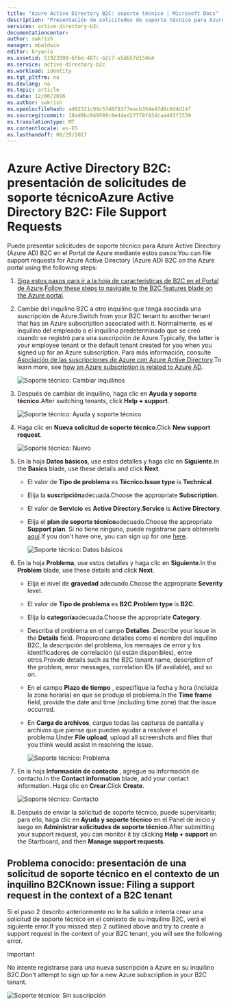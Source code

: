 ```yaml
---
title: "Azure Active Directory B2C: soporte técnico | Microsoft Docs"
description: "Presentación de solicitudes de soporte técnico para Azure Active Directory B2C"
services: active-directory-b2c
documentationcenter: 
author: swkrish
manager: mbaldwin
editor: bryanla
ms.assetid: 51922008-6fbd-487c-b2c7-a5db57d154b4
ms.service: active-directory-b2c
ms.workload: identity
ms.tgt_pltfrm: na
ms.devlang: na
ms.topic: article
ms.date: 12/06/2016
ms.author: swkrish
ms.openlocfilehash: ad02321c99c57d0f83f7eacb354e47d8c6d4d14f
ms.sourcegitcommit: 18ad9bc049589c8e44ed277f8f43dcaa483f3339
ms.translationtype: MT
ms.contentlocale: es-ES
ms.lasthandoff: 08/29/2017
---
```

# <a name="azure-active-directory-b2c-file-support-requests"></a><span data-ttu-id="c1bf9-103">Azure Active Directory B2C: presentación de solicitudes de soporte técnico</span><span class="sxs-lookup"><span data-stu-id="c1bf9-103">Azure Active Directory B2C: File Support Requests</span></span>
<span data-ttu-id="c1bf9-104">Puede presentar solicitudes de soporte técnico para Azure Active Directory (Azure AD) B2C en el Portal de Azure mediante estos pasos:</span><span class="sxs-lookup"><span data-stu-id="c1bf9-104">You can file support requests for Azure Active Directory (Azure AD) B2C on the Azure portal using the following steps:</span></span>

1. <span data-ttu-id="c1bf9-105">[Siga estos pasos para ir a la hoja de características de B2C en el Portal de Azure](active-directory-b2c-app-registration.md#navigate-to-b2c-settings).</span><span class="sxs-lookup"><span data-stu-id="c1bf9-105">[Follow these steps to navigate to the B2C features blade on the Azure portal](active-directory-b2c-app-registration.md#navigate-to-b2c-settings).</span></span>
2. <span data-ttu-id="c1bf9-106">Cambie del inquilino B2C a otro inquilino que tenga asociada una suscripción de Azure.</span><span class="sxs-lookup"><span data-stu-id="c1bf9-106">Switch from your B2C tenant to another tenant that has an Azure subscription associated with it.</span></span> <span data-ttu-id="c1bf9-107">Normalmente, es el inquilino del empleado o el inquilino predeterminado que se creó cuando se registró para una suscripción de Azure.</span><span class="sxs-lookup"><span data-stu-id="c1bf9-107">Typically, the latter is your employee tenant or the default tenant created for you when you signed up for an Azure subscription.</span></span> <span data-ttu-id="c1bf9-108">Para más información, consulte [Asociación de las suscripciones de Azure con Azure Active Directory](../active-directory/active-directory-how-subscriptions-associated-directory.md).</span><span class="sxs-lookup"><span data-stu-id="c1bf9-108">To learn more, see [how an Azure subscription is related to Azure AD](../active-directory/active-directory-how-subscriptions-associated-directory.md).</span></span>
   
    ![Soporte técnico: Cambiar inquilinos](./media/active-directory-b2c-support/support-switch-dir.png)
3. <span data-ttu-id="c1bf9-110">Después de cambiar de inquilino, haga clic en **Ayuda y soporte técnico**.</span><span class="sxs-lookup"><span data-stu-id="c1bf9-110">After switching tenants, click **Help + support**.</span></span>
   
    ![Soporte técnico: Ayuda y soporte técnico](./media/active-directory-b2c-support/support-support.png)
4. <span data-ttu-id="c1bf9-112">Haga clic en **Nueva solicitud de soporte técnico**.</span><span class="sxs-lookup"><span data-stu-id="c1bf9-112">Click **New support request**.</span></span>
   
    ![Soporte técnico: Nuevo](./media/active-directory-b2c-support/support-new.png)
5. <span data-ttu-id="c1bf9-114">En la hoja **Datos básicos**, use estos detalles y haga clic en **Siguiente**.</span><span class="sxs-lookup"><span data-stu-id="c1bf9-114">In the **Basics** blade, use these details and click **Next**.</span></span>
   
   * <span data-ttu-id="c1bf9-115">El valor de **Tipo de problema** es **Técnico**.</span><span class="sxs-lookup"><span data-stu-id="c1bf9-115">**Issue type** is **Technical**.</span></span>
   * <span data-ttu-id="c1bf9-116">Elija la **suscripción**adecuada.</span><span class="sxs-lookup"><span data-stu-id="c1bf9-116">Choose the appropriate **Subscription**.</span></span>
   * <span data-ttu-id="c1bf9-117">El valor de **Servicio** es **Active Directory**.</span><span class="sxs-lookup"><span data-stu-id="c1bf9-117">**Service** is **Active Directory**.</span></span>
   * <span data-ttu-id="c1bf9-118">Elija el **plan de soporte técnico**adecuado.</span><span class="sxs-lookup"><span data-stu-id="c1bf9-118">Choose the appropriate **Support plan**.</span></span> <span data-ttu-id="c1bf9-119">Si no tiene ninguno, puede registrarse para obtenerlo [aquí](https://azure.microsoft.com/en-us/support/plans/).</span><span class="sxs-lookup"><span data-stu-id="c1bf9-119">If you don't have one, you can sign up for one [here](https://azure.microsoft.com/en-us/support/plans/).</span></span>
     
     ![Soporte técnico: Datos básicos](./media/active-directory-b2c-support/support-basics.png)
6. <span data-ttu-id="c1bf9-121">En la hoja **Problema**, use estos detalles y haga clic en **Siguiente**.</span><span class="sxs-lookup"><span data-stu-id="c1bf9-121">In the **Problem** blade, use these details and click **Next**.</span></span>
   
   * <span data-ttu-id="c1bf9-122">Elija el nivel de **gravedad** adecuado.</span><span class="sxs-lookup"><span data-stu-id="c1bf9-122">Choose the appropriate **Severity** level.</span></span>
   * <span data-ttu-id="c1bf9-123">El valor de **Tipo de problema** es **B2C**.</span><span class="sxs-lookup"><span data-stu-id="c1bf9-123">**Problem type** is **B2C**.</span></span>
   * <span data-ttu-id="c1bf9-124">Elija la **categoría**adecuada.</span><span class="sxs-lookup"><span data-stu-id="c1bf9-124">Choose the appropriate **Category**.</span></span>
   * <span data-ttu-id="c1bf9-125">Describa el problema en el campo **Detalles** .</span><span class="sxs-lookup"><span data-stu-id="c1bf9-125">Describe your issue in the **Details** field.</span></span> <span data-ttu-id="c1bf9-126">Proporcione detalles como el nombre del inquilino B2C, la descripción del problema, los mensajes de error y los identificadores de correlación (si están disponibles), entre otros.</span><span class="sxs-lookup"><span data-stu-id="c1bf9-126">Provide details such as the B2C tenant name, description of the problem, error messages, correlation IDs (if available), and so on.</span></span>
   * <span data-ttu-id="c1bf9-127">En el campo **Plazo de tiempo** , especifique la fecha y hora (incluida la zona horaria) en que se produjo el problema.</span><span class="sxs-lookup"><span data-stu-id="c1bf9-127">In the **Time frame** field, provide the date and time (including time zone) that the issue occurred.</span></span>
   * <span data-ttu-id="c1bf9-128">En **Carga de archivos**, cargue todas las capturas de pantalla y archivos que piense que pueden ayudar a resolver el problema.</span><span class="sxs-lookup"><span data-stu-id="c1bf9-128">Under **File upload**, upload all screenshots and files that you think would assist in resolving the issue.</span></span>
     
     ![Soporte técnico: Problema](./media/active-directory-b2c-support/support-problem.png)
7. <span data-ttu-id="c1bf9-130">En la hoja **Información de contacto** , agregue su información de contacto.</span><span class="sxs-lookup"><span data-stu-id="c1bf9-130">In the **Contact information** blade, add your contact information.</span></span> <span data-ttu-id="c1bf9-131">Haga clic en **Crear**.</span><span class="sxs-lookup"><span data-stu-id="c1bf9-131">Click **Create**.</span></span>
   
    ![Soporte técnico: Contacto](./media/active-directory-b2c-support/support-contact.png)
8. <span data-ttu-id="c1bf9-133">Después de enviar la solicitud de soporte técnico, puede supervisarla; para ello, haga clic en **Ayuda y soporte técnico** en el Panel de inicio y luego en **Administrar solicitudes de soporte técnico**.</span><span class="sxs-lookup"><span data-stu-id="c1bf9-133">After submitting your support request, you can monitor it by clicking **Help + support** on the Startboard, and then **Manage support requests**.</span></span>

## <a name="known-issue-filing-a-support-request-in-the-context-of-a-b2c-tenant"></a><span data-ttu-id="c1bf9-134">Problema conocido: presentación de una solicitud de soporte técnico en el contexto de un inquilino B2C</span><span class="sxs-lookup"><span data-stu-id="c1bf9-134">Known issue: Filing a support request in the context of a B2C tenant</span></span>
<span data-ttu-id="c1bf9-135">Si el paso 2 descrito anteriormente no le ha salido e intenta crear una solicitud de soporte técnico en el contexto de su inquilino B2C, verá el siguiente error.</span><span class="sxs-lookup"><span data-stu-id="c1bf9-135">If you missed step 2 outlined above and try to create a support request in the context of your B2C tenant, you will see the following error.</span></span>

> [!IMPORTANT]
> <span data-ttu-id="c1bf9-136">No intente registrarse para una nueva suscripción a Azure en su inquilino B2C.</span><span class="sxs-lookup"><span data-stu-id="c1bf9-136">Don't attempt to sign up for a new Azure subscription in your B2C tenant.</span></span>  
> 
> 

![Soporte técnico: Sin suscripción](./media/active-directory-b2c-support/support-no-sub.png)

